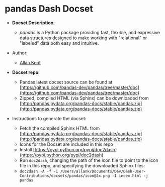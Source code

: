 pandas Dash Docset
=======================

- __Docset Description__:
    - *pandas* is a Python package providing fast, flexible, and expressive data structures designed to make working with "relational" or "labeled" data both easy and intuitive.

- Author:
    - [Allan Kent](https://github.com/allank)

- __Docset repo__:
    - Pandas latest docset source can be found at [https://github.com/pandas-dev/pandas/tree/master/doc](https://github.com/pandas-dev/pandas/tree/master/doc)
    - Zipped, compiled HTML (via Sphinx) can be downloaded from [http://pandas.pydata.org/pandas-docs/stable/pandas.zip](http://pandas.pydata.org/pandas-docs/stable/pandas.zip)

- Instructions to generate the docset:
    - Fetch the compiled Sphinx HTML from [http://pandas.pydata.org/pandas-docs/stable/pandas.zip](http://pandas.pydata.org/pandas-docs/stable/pandas.zip)
    - Icons for the Docset are included in this repo
    - Install [https://pypi.python.org/pypi/doc2dash](https://pypi.python.org/pypi/doc2dash)
    - Run `doc2dash`, changing the path of the icon file to point to the icon file in this repo, and specifying the downloaded Sphinx files:
    - `doc2dash -A -f -i /Users/allank/Documents/Dev/Dash-User-Contributions/docsets/pandas/icon@2x.png -I index.html -j pandas`